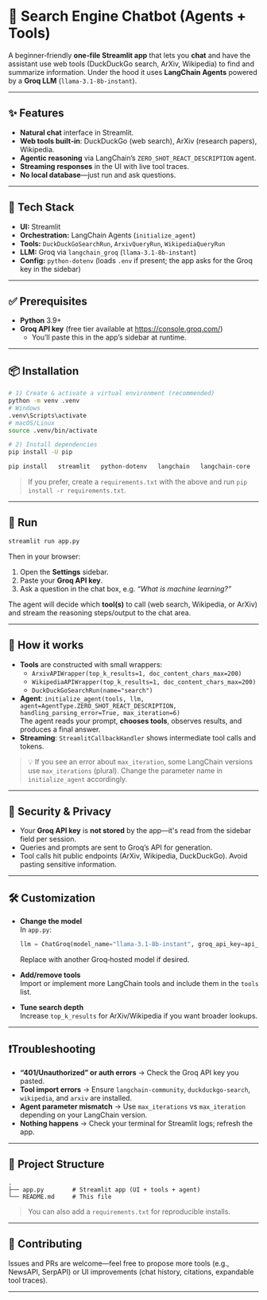 # 🔎 Search Engine Chatbot (Agents + Tools)

A beginner‑friendly **one‑file Streamlit app** that lets you **chat** and have the assistant use web tools (DuckDuckGo search, ArXiv, Wikipedia) to find and summarize information. Under the hood it uses **LangChain Agents** powered by a **Groq LLM** (`llama-3.1-8b-instant`).


---

## ✨ Features

- **Natural chat** interface in Streamlit.
- **Web tools built‑in**: DuckDuckGo (web search), ArXiv (research papers), Wikipedia.
- **Agentic reasoning** via LangChain’s `ZERO_SHOT_REACT_DESCRIPTION` agent.
- **Streaming responses** in the UI with live tool traces.
- **No local database**—just run and ask questions.



---

## 🧱 Tech Stack

- **UI:** Streamlit  
- **Orchestration:** LangChain Agents (`initialize_agent`)  
- **Tools:** `DuckDuckGoSearchRun`, `ArxivQueryRun`, `WikipediaQueryRun`  
- **LLM:** Groq via `langchain_groq` (`llama-3.1-8b-instant`)  
- **Config:** `python-dotenv` (loads `.env` if present; the app asks for the Groq key in the sidebar)

---

## ✅ Prerequisites

- **Python** 3.9+
- **Groq API key** (free tier available at https://console.groq.com/)
  - You’ll paste this in the app’s sidebar at runtime.

---

## 📦 Installation

```bash
# 1) Create & activate a virtual environment (recommended)
python -m venv .venv
# Windows
.venv\Scripts\activate
# macOS/Linux
source .venv/bin/activate

# 2) Install dependencies
pip install -U pip

pip install   streamlit   python-dotenv   langchain   langchain-core   langchain-community   langchain-groq   duckduckgo-search   wikipedia   arxiv   groq
```
> If you prefer, create a `requirements.txt` with the above and run `pip install -r requirements.txt`.

---

## 🚀 Run

```bash
streamlit run app.py
```

Then in your browser:

1. Open the **Settings** sidebar.  
2. Paste your **Groq API key**.  
3. Ask a question in the chat box, e.g. _“What is machine learning?”_

The agent will decide which **tool(s)** to call (web search, Wikipedia, or ArXiv) and stream the reasoning steps/output to the chat area.

---

## 🧠 How it works

- **Tools** are constructed with small wrappers:
  - `ArxivAPIWrapper(top_k_results=1, doc_content_chars_max=200)`
  - `WikipediaAPIWrapper(top_k_results=1, doc_content_chars_max=200)`
  - `DuckDuckGoSearchRun(name="search")`
- **Agent**: `initialize_agent(tools, llm, agent=AgentType.ZERO_SHOT_REACT_DESCRIPTION, handling_parsing_error=True, max_iteration=6)`  
  The agent reads your prompt, **chooses tools**, observes results, and produces a final answer.  
- **Streaming**: `StreamlitCallbackHandler` shows intermediate tool calls and tokens.

> 💡 If you see an error about `max_iteration`, some LangChain versions use `max_iterations` (plural). Change the parameter name in `initialize_agent` accordingly.

---

## 🔐 Security & Privacy

- Your **Groq API key** is **not stored** by the app—it's read from the sidebar field per session.
- Queries and prompts are sent to Groq’s API for generation.  
- Tool calls hit public endpoints (ArXiv, Wikipedia, DuckDuckGo). Avoid pasting sensitive information.

---

## 🛠️ Customization

- **Change the model**  
  In `app.py`:
  ```python
  llm = ChatGroq(model_name="llama-3.1-8b-instant", groq_api_key=api_key, streaming=True)
  ```
  Replace with another Groq‑hosted model if desired.

- **Add/remove tools**  
  Import or implement more LangChain tools and include them in the `tools` list.

- **Tune search depth**  
  Increase `top_k_results` for ArXiv/Wikipedia if you want broader lookups.

---

## ❗Troubleshooting

- **“401/Unauthorized” or auth errors** → Check the Groq API key you pasted.  
- **Tool import errors** → Ensure `langchain-community`, `duckduckgo-search`, `wikipedia`, and `arxiv` are installed.  
- **Agent parameter mismatch** → Use `max_iterations` vs `max_iteration` depending on your LangChain version.  
- **Nothing happens** → Check your terminal for Streamlit logs; refresh the app.

---

## 📂 Project Structure

```
.
├── app.py        # Streamlit app (UI + tools + agent)
└── README.md     # This file
```

> You can also add a `requirements.txt` for reproducible installs.

---

## 🤝 Contributing

Issues and PRs are welcome—feel free to propose more tools (e.g., NewsAPI, SerpAPI) or UI improvements (chat history, citations, expandable tool traces).

---